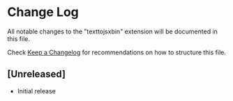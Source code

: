 # Change Log

All notable changes to the "texttojsxbin" extension will be documented in this file.

Check [Keep a Changelog](http://keepachangelog.com/) for recommendations on how to structure this file.

## [Unreleased]

- Initial release